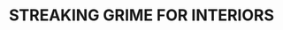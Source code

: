 ---
title: "STREAKING GRIME FOR INTERIORS"
price: "TBA"
desc: "Opis nije dostupan"
img_path: "/assets/img/A.MIG-1200.jpg"
brand: AMMO
available: true
cat: "weathering"
subcat: "ENAMEL STREAKING EFFECTS (35 mL)"
subsubcat: "SS"
---